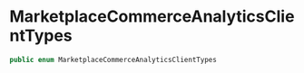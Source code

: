 # MarketplaceCommerceAnalyticsClientTypes

``` swift
public enum MarketplaceCommerceAnalyticsClientTypes 
```
